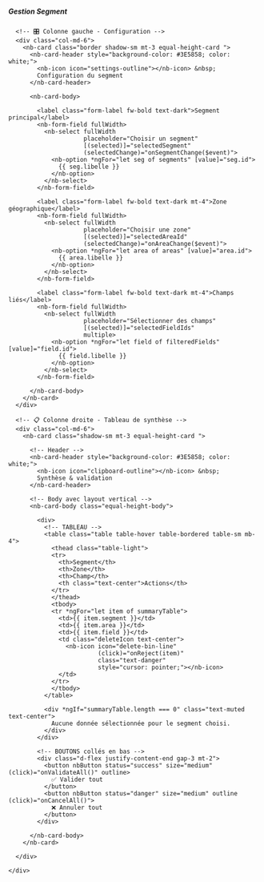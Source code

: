 <nb-card accent="danger">
<nb-card-header class="d-flex flex-row justify-content-between">
  <h5 class="title-animation title-heading text-uppercase my-auto p-2">Gestion Segment</h5>
</nb-card-header>
  <nb-card-body>
    <div class="row">

      <!-- 🎛️ Colonne gauche - Configuration -->
      <div class="col-md-6">
        <nb-card class="border shadow-sm mt-3 equal-height-card ">
          <nb-card-header style="background-color: #3E5858; color: white;">
            <nb-icon icon="settings-outline"></nb-icon> &nbsp;
            Configuration du segment
          </nb-card-header>

          <nb-card-body>

            <label class="form-label fw-bold text-dark">Segment principal</label>
            <nb-form-field fullWidth>
              <nb-select fullWidth
                         placeholder="Choisir un segment"
                         [(selected)]="selectedSegment"
                         (selectedChange)="onSegmentChange($event)">
                <nb-option *ngFor="let seg of segments" [value]="seg.id">
                  {{ seg.libelle }}
                </nb-option>
              </nb-select>
            </nb-form-field>

            <label class="form-label fw-bold text-dark mt-4">Zone géographique</label>
            <nb-form-field fullWidth>
              <nb-select fullWidth
                         placeholder="Choisir une zone"
                         [(selected)]="selectedAreaId"
                         (selectedChange)="onAreaChange($event)">
                <nb-option *ngFor="let area of areas" [value]="area.id">
                  {{ area.libelle }}
                </nb-option>
              </nb-select>
            </nb-form-field>

            <label class="form-label fw-bold text-dark mt-4">Champs liés</label>
            <nb-form-field fullWidth>
              <nb-select fullWidth
                         placeholder="Sélectionner des champs"
                         [(selected)]="selectedFieldIds"
                         multiple>
                <nb-option *ngFor="let field of filteredFields" [value]="field.id">
                  {{ field.libelle }}
                </nb-option>
              </nb-select>
            </nb-form-field>

          </nb-card-body>
        </nb-card>
      </div>

      <!-- 📋 Colonne droite - Tableau de synthèse -->
      <div class="col-md-6">
        <nb-card class="shadow-sm mt-3 equal-height-card ">

          <!-- Header -->
          <nb-card-header style="background-color: #3E5858; color: white;">
            <nb-icon icon="clipboard-outline"></nb-icon> &nbsp;
            Synthèse & validation
          </nb-card-header>

          <!-- Body avec layout vertical -->
          <nb-card-body class="equal-height-body">

            <div>
              <!-- TABLEAU -->
              <table class="table table-hover table-bordered table-sm mb-4">
                <thead class="table-light">
                <tr>
                  <th>Segment</th>
                  <th>Zone</th>
                  <th>Champ</th>
                  <th class="text-center">Actions</th>
                </tr>
                </thead>
                <tbody>
                <tr *ngFor="let item of summaryTable">
                  <td>{{ item.segment }}</td>
                  <td>{{ item.area }}</td>
                  <td>{{ item.field }}</td>
                  <td class="deleteIcon text-center">
                    <nb-icon icon="delete-bin-line"
                             (click)="onReject(item)"
                             class="text-danger"
                             style="cursor: pointer;"></nb-icon>
                  </td>
                </tr>
                </tbody>
              </table>

              <div *ngIf="summaryTable.length === 0" class="text-muted text-center">
                Aucune donnée sélectionnée pour le segment choisi.
              </div>
            </div>

            <!-- BOUTONS collés en bas -->
            <div class="d-flex justify-content-end gap-3 mt-2">
              <button nbButton status="success" size="medium" (click)="onValidateAll()" outline>
                ✅ Valider tout
              </button>
              <button nbButton status="danger" size="medium" outline (click)="onCancelAll()">
                ❌ Annuler tout
              </button>
            </div>

          </nb-card-body>
        </nb-card>

      </div>

    </div>

  </nb-card-body>
  <nb-card-footer class="mt-4"></nb-card-footer>
</nb-card>
